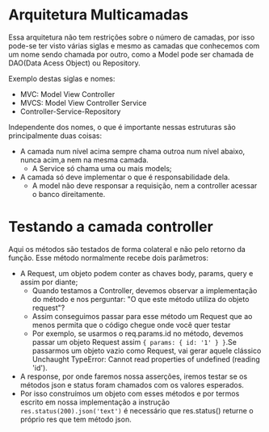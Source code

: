 # Arquitetura Multicamadas

Essa arquitetura não tem restrições sobre o número de camadas, por isso pode-se ter visto várias siglas e mesmo as camadas que conhecemos com um nome sendo chamada por outro, como a Model pode ser chamada de DAO(Data Acess Object) ou Repository.

Exemplo destas siglas e nomes:

- MVC: Model View Controller
- MVCS: Model View Controller Service
- Controller-Service-Repository

Independente dos nomes, o que é importante nessas estruturas são principalmente duas coisas:

- A camada num nível acima sempre chama outroa num nível abaixo, nunca acim,a nem na mesma camada.
  - A Service só chama uma ou mais models;
- A camada só deve implementar o que é responsabilidade dela.
  - A model não deve responsar a requisição, nem a controller acessar o banco direitamente.

# Testando a camada controller

Aqui os métodos são testados de forma colateral e não pelo retorno da função. Esse método normalmente recebe dois parâmetros:

- A Request, um objeto podem conter as chaves body, params, query e assim por diante;
  - Quando testamos a Controller, devemos observar a implementação do método e nos perguntar: "O que este método utiliza do objeto request"?
  - Assim conseguimos passar para esse método um Request que ao menos permita que o código chegue onde você quer testar
  - Por exemplo, se usarmos o req.params.id no método, devemos passar um objeto Request assim `{ params: { id: '1' } }`.Se passarmos um objeto vazio como Request, vai gerar aquele clássico Unchaught TypeError: Cannot read properties of undefined (reading 'id').
- A response, por onde faremos nossa asserções, iremos testar se os métodos json e status foram chamados com os valores esperados.
 - Por isso construímos um objeto com esses métodos e por termos escrito em nossa implementação a instrução `res.status(200).json('text')` é necessário que res.status() returne o próprio res que tem método json.

